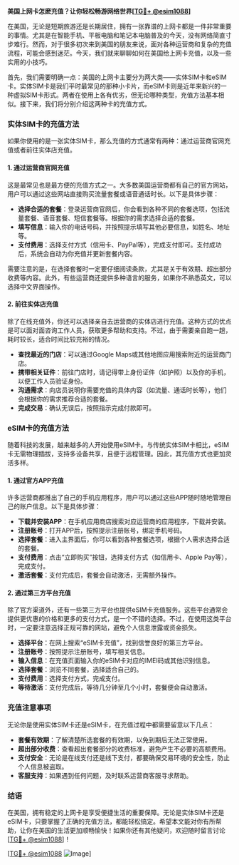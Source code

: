 **美国上网卡怎麽充值？让你轻松畅游网络世界[[TG💪+ @esim1088](https://t.me/s/esim1088)]**

在美国，无论是短期旅游还是长期居住，拥有一张靠谱的上网卡都是一件非常重要的事情。尤其是在智能手机、平板电脑和笔记本电脑普及的今天，没有网络简直寸步难行。然而，对于很多初次来到美国的朋友来说，面对各种运营商和复杂的充值流程，可能会感到迷茫。今天，我们就来聊聊如何在美国给上网卡充值，以及一些实用的小技巧。

首先，我们需要明确一点：美国的上网卡主要分为两大类——实体SIM卡和eSIM卡。实体SIM卡是我们平时最常见的那种小卡片，而eSIM卡则是近年来新兴的一种虚拟SIM卡形式。两者在使用上各有优劣，但无论哪种类型，充值方法基本相似。接下来，我们将分别介绍这两种卡的充值方式。

### 实体SIM卡的充值方法

如果你使用的是一张实体SIM卡，那么充值的方式通常有两种：通过运营商官网充值或者前往实体店充值。

#### 1. 通过运营商官网充值

这是最常见也是最方便的充值方式之一。大多数美国运营商都有自己的官方网站，用户可以通过这些网站直接购买流量套餐或语音通话时长。以下是具体步骤：

- **选择合适的套餐**：登录运营商官网后，你会看到各种不同的套餐选项，包括流量套餐、语音套餐、短信套餐等。根据你的需求选择合适的套餐。
- **填写信息**：输入你的电话号码，并按照提示填写其他必要信息，如姓名、地址等。
- **支付费用**：选择支付方式（信用卡、PayPal等），完成支付即可。支付成功后，系统会自动为你充值并更新套餐内容。

需要注意的是，在选择套餐时一定要仔细阅读条款，尤其是关于有效期、超出部分收费等内容。此外，有些运营商还提供多种语言的服务，如果你不熟悉英文，可以选择中文界面操作。

#### 2. 前往实体店充值

除了在线充值外，你还可以选择亲自去运营商的实体店进行充值。这种方式的优点是可以面对面咨询工作人员，获取更多帮助和支持。不过，由于需要亲自跑一趟，耗时较长，适合时间比较充裕的情况。

- **查找最近的门店**：可以通过Google Maps或其他地图应用搜索附近的运营商门店。
- **携带相关证件**：前往门店时，请记得带上身份证件（如护照）以及你的手机，以便工作人员验证身份。
- **沟通需求**：向店员说明你需要充值的具体内容（如流量、通话时长等），他们会根据你的需求推荐合适的套餐。
- **完成交易**：确认无误后，按照指示完成付款即可。

### eSIM卡的充值方法

随着科技的发展，越来越多的人开始使用eSIM卡。与传统实体SIM卡相比，eSIM卡无需物理插拔，支持多设备共享，且便于远程管理。因此，其充值方式也更加灵活多样。

#### 1. 通过官方APP充值

许多运营商都推出了自己的手机应用程序，用户可以通过这些APP随时随地管理自己的账户信息。以下是具体步骤：

- **下载并安装APP**：在手机应用商店搜索对应运营商的应用程序，下载并安装。
- **注册账号**：打开APP后，按照提示注册账号，绑定手机号码。
- **选择套餐**：进入主界面后，你可以看到各种套餐选项，根据个人需求选择合适的套餐。
- **支付费用**：点击“立即购买”按钮，选择支付方式（如信用卡、Apple Pay等），完成支付。
- **激活套餐**：支付完成后，套餐会自动激活，无需额外操作。

#### 2. 通过第三方平台充值

除了官方渠道外，还有一些第三方平台也提供eSIM卡充值服务。这些平台通常会提供更优惠的价格和更多的支付方式，是一个不错的选择。不过，在使用这类平台时，一定要注意选择正规可靠的网站，避免个人信息泄露或资金损失。

- **选择平台**：在网上搜索“eSIM卡充值”，找到信誉良好的第三方平台。
- **注册账号**：按照提示注册账号，填写相关信息。
- **输入信息**：在充值页面输入你的eSIM卡对应的IMEI码或其他识别信息。
- **选择套餐**：浏览不同套餐，选择适合自己的。
- **支付费用**：选择支付方式，完成支付。
- **等待激活**：支付完成后，等待几分钟至几个小时，套餐便会自动激活。

### 充值注意事项

无论你是使用实体SIM卡还是eSIM卡，在充值过程中都需要留意以下几点：

- **套餐有效期**：了解清楚所选套餐的有效期，以免到期后无法正常使用。
- **超出部分收费**：查看超出套餐部分的收费标准，避免产生不必要的高额费用。
- **支付安全**：无论是在线支付还是线下支付，都要确保交易环境的安全性，防止个人信息被盗取。
- **客服支持**：如果遇到任何问题，及时联系运营商客服寻求帮助。

### 结语

在美国，拥有稳定的上网卡是享受便捷生活的重要保障。无论是实体SIM卡还是eSIM卡，只要掌握了正确的充值方法，都能轻松搞定。希望本文能对你有所帮助，让你在美国的生活更加顺畅愉快！如果你还有其他疑问，欢迎随时留言讨论[[TG💪+ @esim1088](https://t.me/s/esim1088)]！

[[TG💪+ @esim1088](https://t.me/s/esim1088) ![Image](https://i.postimg.cc/4NQfJmqS/Snipaste-2025-05-13-00-14-12.png)]